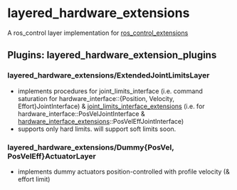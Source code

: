# layered_hardware_extensions
A ros_control layer implementation for [ros_control_extensions](https://github.com/yoshito-n-students/ros_control_extensions)

## Plugins: layered_hardware_extension_plugins
### layered_hardware_extensions/ExtendedJointLimitsLayer
* implements procedures for joint_limits_interface (i.e. command saturation for hardware_interface::{Position, Velocity, Effort}JointInterface) & [joint_limits_interface_extensions](https://github.com/yoshito-n-students/ros_control_extensions/tree/master/joint_limits_interface_extensions) (i.e. for hardware_interface::PosVelJointInterface & [hardware_interface_extensions](https://github.com/yoshito-n-students/ros_control_extensions/tree/master/hardware_interface_extensions)::PosVelEffJointInterface)
* supports only hard limits. will support soft limits soon.

### layered_hardware_extensions/Dummy{PosVel, PosVelEff}ActuatorLayer
* implements dummy actuators position-controlled with profile velocity (& effort limit)